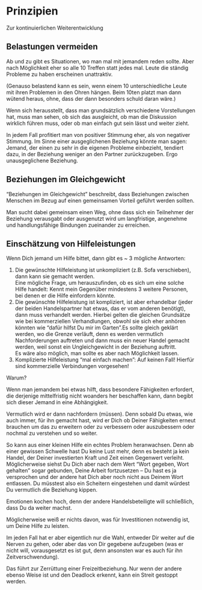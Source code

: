 # Prinzipien

Zur kontinuierlichen Weiterentwicklung

## Belastungen vermeiden

Ab und zu gibt es Situationen, wo man mal mit jemandem reden sollte. Aber nach Möglichkeit eher so alle 10 Treffen statt jedes mal. Leute die ständig Probleme zu haben erscheinen unattraktiv.

(Genauso belastend kann es sein, wenn einem 10 unterschiedliche Leute mit ihren Problemen in den Ohren hängen. Beim 10ten platzt man dann wütend heraus, ohne, dass der dann besonders schuld daran wäre.)

Wenn sich herausstellt, dass man grundsätzlich verschiedene Vorstellungen hat, muss man sehen, ob sich das ausgleicht, ob man die Diskussion wirklich führen muss, oder ob man einfach gut sein lässt und weiter zieht.

In jedem Fall profitiert man von positiver Stimmung eher, als von negativer Stimmung. Im Sinne einer ausgeglichenen Beziehung könnte man sagen: Jemand, der einen zu sehr in die eigenen Probleme einbezieht, tendiert dazu, in der Beziehung weniger an den Partner zurückzugeben. Ergo unausgeglichene Beziehung.

## Beziehungen im Gleichgewicht

“Beziehungen im Gleichgewicht” beschreibt, dass Beziehungen zwischen Menschen im Bezug auf einen gemeinsamen Vorteil geführt werden sollten.

Man sucht dabei gemeinsam einen Weg, ohne  dass sich ein Teilnehmer der Beziehung verausgabt oder ausgenutzt wird um langfristige, angenehme und handlungsfähige Bindungen zueinander zu erreichen.

## Einschätzung von Hilfeleistungen

Wenn Dich jemand um Hilfe bittet, dann gibt es ~ 3 mögliche Antworten:

  1. Die gewünschte Hilfeleistung ist unkompliziert (z.B. Sofa verschieben), dann kann sie gemacht werden. <br/>Eine mögliche Frage, um herauszufinden, ob es sich um eine solche Hilfe handelt: Kennt mein Gegenüber mindestens 3 weitere Personen, bei denen er die Hilfe einfordern könnte.
  2. Die gewünschte Hilfeleistung ist kompliziert, ist aber erhandelbar (jeder der beiden Handelspartner hat etwas, das er vom anderen benötigt), dann muss verhandelt werden. Hierbei gelten die gleichen Grundsätze wie bei kommerziellen Verhandlungen, obwohl sie sich eher anhören könnten wie “dafür hilfst Du mir im Garten”.Es sollte gleich geklärt werden, wo die Grenze verläuft, denn es werden vermutlich Nachforderungen auftreten und dann muss ein neuer Handel gemacht werden, weil sonst ein Ungleichgewicht in der Beziehung auftritt.<br/>Es wäre also möglich, man sollte es aber nach Möglichkeit lassen.
  3. Komplizierte Hilfeleistung “mal einfach machen”: Auf keinen Fall! Hierfür sind kommerzielle Verbindungen vorgesehen!

Warum?

Wenn man jemandem bei etwas hilft, dass besondere Fähigkeiten erfordert, die derjenige mittelfristig nicht woanders her beschaffen kann, dann begibt sich dieser Jemand in eine Abhängigkeit.

Vermutlich wird er dann nachfordern (müssen). Denn sobald Du etwas, wie auch immer, für ihn gemacht hast, wird er Dich ob Deiner Fähigkeiten erneut brauchen um das zu erweitern oder zu verbessern oder auszubessern oder nochmal zu verstehen und so weiter.

So kann aus einer kleinen Hilfe ein echtes Problem heranwachsen. Denn ab einer gewissen Schwelle hast Du keine Lust mehr, denn es besteht ja kein Handel, der Deiner investierten Kraft und Zeit einen Gegenwert verleiht. Möglicherweise siehst Du Dich aber nach dem Wert “Wort gegeben, Wort gehalten” sogar gebunden, Deine Arbeit fortzusetzen – Du hast es ja versprochen und der andere hat Dich aber noch nicht aus Deinem Wort entlassen. Du müsstest also ein Scheitern eingestehen und damit würdest Du vermutlich die Beziehung kippen.

Emotionen kochen hoch, denn der andere Handelsbeteiligte will schließlich, dass Du da weiter machst.

Möglicherweise weiß er nichts davon, was für Investitionen notwendig ist, um Deine Hilfe zu leisten.

Im jeden Fall hat er aber eigentlich nur die Wahl, entweder Dir weiter auf die Nerven zu gehen, oder aber das von Dir gegebene aufzugeben (was er nicht will, vorausgesetzt es ist gut, denn ansonsten war es auch für ihn Zeitverschwendung).

Das führt zur Zerrüttung einer Freizeitbeziehung. Nur wenn der andere ebenso Weise ist und den Deadlock erkennt, kann ein Streit gestoppt werden.
